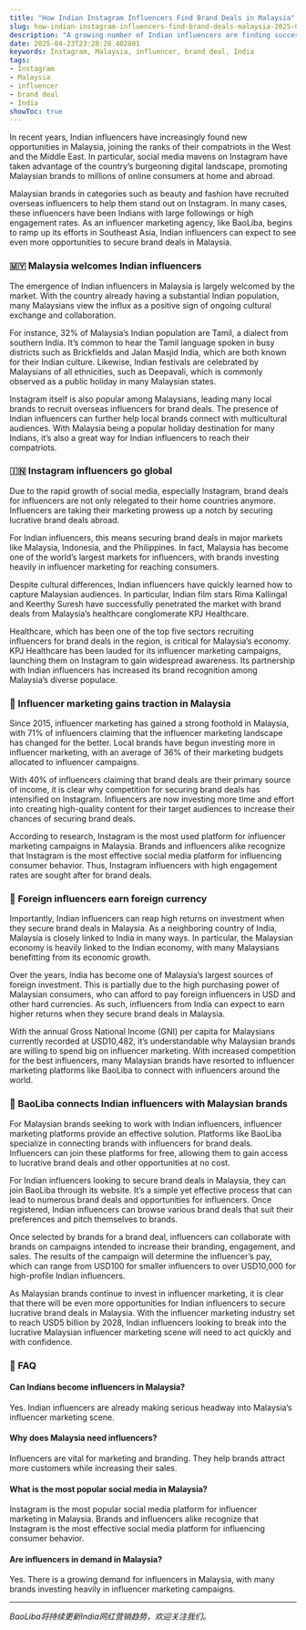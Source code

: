 ```yaml
---
title: "How Indian Instagram Influencers Find Brand Deals in Malaysia"
slug: how-indian-instagram-influencers-find-brand-deals-malaysia-2025-04-23
description: "A growing number of Indian influencers are finding success in Malaysia, attracting lucrative brand deals despite the cultural differences."
date: 2025-04-23T23:28:28.402801
keywords: Instagram, Malaysia, influencer, brand deal, India
tags:
- Instagram
- Malaysia
- influencer
- brand deal
- India
showToc: true
---
```


In recent years, Indian influencers have increasingly found new opportunities in Malaysia, joining the ranks of their compatriots in the West and the Middle East. In particular, social media mavens on Instagram have taken advantage of the country’s burgeoning digital landscape, promoting Malaysian brands to millions of online consumers at home and abroad.

Malaysian brands in categories such as beauty and fashion have recruited overseas influencers to help them stand out on Instagram. In many cases, these influencers have been Indians with large followings or high engagement rates. As an influencer marketing agency, like BaoLiba, begins to ramp up its efforts in Southeast Asia, Indian influencers can expect to see even more opportunities to secure brand deals in Malaysia.

### 🇲🇾 Malaysia welcomes Indian influencers

The emergence of Indian influencers in Malaysia is largely welcomed by the market. With the country already having a substantial Indian population, many Malaysians view the influx as a positive sign of ongoing cultural exchange and collaboration.

For instance, 32% of Malaysia’s Indian population are Tamil, a dialect from southern India. It’s common to hear the Tamil language spoken in busy districts such as Brickfields and Jalan Masjid India, which are both known for their Indian culture. Likewise, Indian festivals are celebrated by Malaysians of all ethnicities, such as Deepavali, which is commonly observed as a public holiday in many Malaysian states.

Instagram itself is also popular among Malaysians, leading many local brands to recruit overseas influencers for brand deals. The presence of Indian influencers can further help local brands connect with multicultural audiences. With Malaysia being a popular holiday destination for many Indians, it’s also a great way for Indian influencers to reach their compatriots.

### 🇮🇳 Instagram influencers go global

Due to the rapid growth of social media, especially Instagram, brand deals for influencers are not only relegated to their home countries anymore. Influencers are taking their marketing prowess up a notch by securing lucrative brand deals abroad.

For Indian influencers, this means securing brand deals in major markets like Malaysia, Indonesia, and the Philippines. In fact, Malaysia has become one of the world’s largest markets for influencers, with brands investing heavily in influencer marketing for reaching consumers.

Despite cultural differences, Indian influencers have quickly learned how to capture Malaysian audiences. In particular, Indian film stars Rima Kallingal and Keerthy Suresh have successfully penetrated the market with brand deals from Malaysia’s healthcare conglomerate KPJ Healthcare.

Healthcare, which has been one of the top five sectors recruiting influencers for brand deals in the region, is critical for Malaysia’s economy. KPJ Healthcare has been lauded for its influencer marketing campaigns, launching them on Instagram to gain widespread awareness. Its partnership with Indian influencers has increased its brand recognition among Malaysia’s diverse populace.

### 📲 Influencer marketing gains traction in Malaysia

Since 2015, influencer marketing has gained a strong foothold in Malaysia, with 71% of influencers claiming that the influencer marketing landscape has changed for the better. Local brands have begun investing more in influencer marketing, with an average of 36% of their marketing budgets allocated to influencer campaigns.

With 40% of influencers claiming that brand deals are their primary source of income, it is clear why competition for securing brand deals has intensified on Instagram. Influencers are now investing more time and effort into creating high-quality content for their target audiences to increase their chances of securing brand deals.

According to research, Instagram is the most used platform for influencer marketing campaigns in Malaysia. Brands and influencers alike recognize that Instagram is the most effective social media platform for influencing consumer behavior. Thus, Instagram influencers with high engagement rates are sought after for brand deals.

### 🏦 Foreign influencers earn foreign currency

Importantly, Indian influencers can reap high returns on investment when they secure brand deals in Malaysia. As a neighboring country of India, Malaysia is closely linked to India in many ways. In particular, the Malaysian economy is heavily linked to the Indian economy, with many Malaysians benefitting from its economic growth.

Over the years, India has become one of Malaysia’s largest sources of foreign investment. This is partially due to the high purchasing power of Malaysian consumers, who can afford to pay foreign influencers in USD and other hard currencies. As such, influencers from India can expect to earn higher returns when they secure brand deals in Malaysia.

With the annual Gross National Income (GNI) per capita for Malaysians currently recorded at USD10,482, it’s understandable why Malaysian brands are willing to spend big on influencer marketing. With increased competition for the best influencers, many Malaysian brands have resorted to influencer marketing platforms like BaoLiba to connect with influencers around the world.

### 💸 BaoLiba connects Indian influencers with Malaysian brands

For Malaysian brands seeking to work with Indian influencers, influencer marketing platforms provide an effective solution. Platforms like BaoLiba specialize in connecting brands with influencers for brand deals. Influencers can join these platforms for free, allowing them to gain access to lucrative brand deals and other opportunities at no cost.

For Indian influencers looking to secure brand deals in Malaysia, they can join BaoLiba through its website. It’s a simple yet effective process that can lead to numerous brand deals and opportunities for influencers. Once registered, Indian influencers can browse various brand deals that suit their preferences and pitch themselves to brands.

Once selected by brands for a brand deal, influencers can collaborate with brands on campaigns intended to increase their branding, engagement, and sales. The results of the campaign will determine the influencer’s pay, which can range from USD100 for smaller influencers to over USD10,000 for high-profile Indian influencers.

As Malaysian brands continue to invest in influencer marketing, it is clear that there will be even more opportunities for Indian influencers to secure lucrative brand deals in Malaysia. With the influencer marketing industry set to reach USD5 billion by 2028, Indian influencers looking to break into the lucrative Malaysian influencer marketing scene will need to act quickly and with confidence.

### 🤔 FAQ

#### Can Indians become influencers in Malaysia?
Yes. Indian influencers are already making serious headway into Malaysia’s influencer marketing scene.

#### Why does Malaysia need influencers?
Influencers are vital for marketing and branding. They help brands attract more customers while increasing their sales.

#### What is the most popular social media in Malaysia?
Instagram is the most popular social media platform for influencer marketing in Malaysia. Brands and influencers alike recognize that Instagram is the most effective social media platform for influencing consumer behavior.

#### Are influencers in demand in Malaysia?
Yes. There is a growing demand for influencers in Malaysia, with many brands investing heavily in influencer marketing campaigns.

---

*BaoLiba将持续更新India网红营销趋势，欢迎关注我们。*